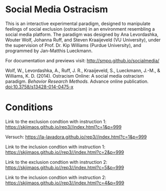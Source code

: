 Social Media Ostracism
======================

This is an interactive experimental paradigm, designed to manipulate feelings of social exclusion (ostracism) in an environment resembling a social media platform. The paradigm was designed by Ana Levordashka, Wouter Wolf, Johanna Ruff, and Steven Kraaijeveld (VU University), under the supervision of Prof. Dr. Kip Williams (Purdue University), and programmed by Jan-Matthis Lueckmann.

For documentation and previews visit: http://smpo.github.io/socialmedia/

Wolf, W., Levordashka, A., Ruff, J. R., Kraaijeveld, S., Lueckmann, J.-M., & Williams, K. D. (2014). Ostracism Online: A social media ostracism paradigm. _Behavior Research Methods._ Advance online publication. [doi:10.3758/s13428-014-0475-x](http://dx.doi.org/10.3758/s13428-014-0475-x)

Conditions
======================

Link to the exclusion condtion with instruction 1: https://skjimaos.github.io/rep3//index.html?c=1&p=999

Versuch:  https://la-lavadora.github.io/rep3//index.html?c=1&p=999

Link to the inclusion condtion with instruction 1: https://skjimaos.github.io//rep3//index.html?c=2&p=999

Link to the exclusion condtion with instruction 2: https://skjimaos.github.io//rep3//index.html?c=5&p=999

Link to the inclusion condtion with instruction 2: https://skjimaos.github.io//rep3//index.html?c=4&p=999

